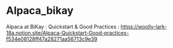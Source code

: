 # Alpaca_bikay

Alpaca at BiKay : Quickstart & Good Practices : https://woolly-lark-18a.notion.site/Alpaca-Quickstart-Good-practices-f534e08128ff47a28271aa56713c9e39
